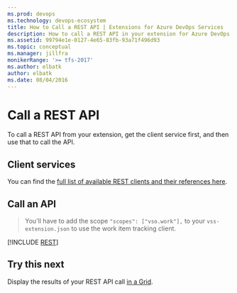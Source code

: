 ```yaml
---
ms.prod: devops
ms.technology: devops-ecosystem
title: How to Call a REST API | Extensions for Azure DevOps Services
description: How to call a REST API in your extension for Azure DevOps Services.
ms.assetid: 99794e1e-0127-4e65-83fb-93a71f496d93
ms.topic: conceptual
ms.manager: jillfra
monikerRange: '>= tfs-2017'
ms.author: elbatk
author: elbatk
ms.date: 08/04/2016
---
```


# Call a REST API

To call a REST API from your extension, get the client service first, and then use that to call the API.

## Client services

You can find the [full list of available REST clients and their references here](../reference/client/rest-clients.md).

## Call an API

> You'll have to add the scope `"scopes": ["vso.work"],` to your `vss-extension.json` to use the work item tracking client.

[!INCLUDE [REST](../_shared/procedures/call-rest-api-js.md)]

## Try this next

Display the results of your REST API call [in a Grid](./ui-controls/grido.md).